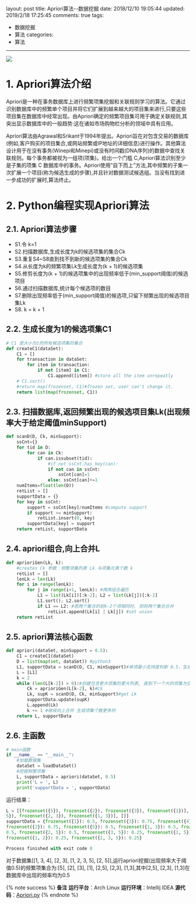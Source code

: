 layout: post
title: Apriori算法--数据挖掘
date: 2018/12/10 19:05:44
updated: 2019/2/18 17:25:45
comments: true
tags:
- 数据挖掘
- 算法
categories:
- 算法

---
<img src="https://eisenhao.coding.net/p/eisenhao/d/eisenhao/git/raw/master/uploads/DataMining_Apriori.png" class="full-image" />

# 1. Apriori算法介绍
Apriori是一种在事务数据库上进行频繁项集挖掘和关联规则学习的算法。它通过识别数据库中的频繁单个项目并将它们扩展到越来越大的项目集来进行,只要这些项目集在数据库中经常出现。由Apriori确定的频繁项目集可用于确定关联规则,其突出显示数据库中的一般趋势:这在诸如市场购物栏分析的领域中具有应用。

<!-- more -->

Apriori算法由Agrawal和Srikant于1994年提出。Apriori旨在对包含交易的数据库(例如,客户购买的项目集合,或网站频繁或IP地址的详细信息)进行操作。其他算法设计用于在没有事务(Winepi和Minepi)或没有时间戳(DNA序列)的数据中查找关联规则。每个事务都被视为一组项(项集)。给出一个门槛 C,Apriori算法识别至少是子集的项集 C 数据库中的事务。Apriori使用“自下而上”方法,其中频繁的子集一次扩展一个项目(称为候选生成的步骤),并且针对数据测试候选组。当没有找到进一步成功的扩展时,算法终止。

# 2. Python编程实现Apriori算法
## 2.1. Apriori算法步骤
- S1.令 k=1
- S2.扫描数据库,生成长度为k的候选项集的集合Ck
- S3.重复S4~S8直到找不到新的候选项集的集合Ck
- S4.从长度为k的频繁项集Lk生成长度为(k + 1)的候选项集
- S5.修剪长度为(k + 1)的候选项集中的出现频率低于(min_support阈值)的候选项目
- S6.通过扫描数据库,统计每个候选项的数目
- S7.删除出现频率低于(min_support阈值)的候选项,只留下频繁出现的候选项目集Lk
- S8. k = k + 1

## 2.2. 生成长度为1的候选项集C1
```python
# C1 是大小为1的所有候选项集的集合
def createC1(dataSet):
    C1 = []
    for transaction in dataSet:
        for item in transaction:
            if not [item] in C1:
                C1.append([item]) #store all the item unrepeatly
    # C1.sort()
    #return map(frozenset, C1)#frozen set, user can't change it.
    return list(map(frozenset, C1))
```

## 2.3. 扫描数据库,返回频繁出现的候选项目集Lk(出现频率大于给定阈值minSupport)
```python
def scanD(D, Ck, minSupport):
    ssCnt={}
    for tid in D:
        for can in Ck:
            if can.issubset(tid):
                #if not ssCnt.has_key(can):
                if not can in ssCnt:
                    ssCnt[can]=1
                else: ssCnt[can]+=1
    numItems=float(len(D))
    retList = []
    supportData = {}
    for key in ssCnt:
        support = ssCnt[key]/numItems #compute support
        if support >= minSupport:
            retList.insert(0, key)
        supportData[key] = support
    return retList, supportData
```

## 2.4. apriori组合,向上合并L
```python
def aprioriGen(Lk, k):
    #creates Ck 参数：频繁项集列表 Lk 与项集元素个数 k
    retList = []
    lenLk = len(Lk)
    for i in range(lenLk):
        for j in range(i+1, lenLk): #两两组合遍历
            L1 = list(Lk[i])[:k-2]; L2 = list(Lk[j])[:k-2]
            L1.sort(); L2.sort()
            if L1 == L2: #若两个集合的前k-2个项相同时, 则将两个集合合并
                retList.append(Lk[i] | Lk[j]) #set union
    return retList
```

## 2.5. apriori算法核心函数
```python
def apriori(dataSet, minSupport = 0.5):
    C1 = createC1(dataSet)
    D = list(map(set, dataSet)) #python3
    L1, supportData = scanD(D, C1, minSupport)#单项最小支持度判断 0.5，生成L1
    L = [L1]
    k = 2
    while (len(L[k-2]) > 0):#创建包含更大项集的更大列表, 直到下一个大的项集为空
        Ck = aprioriGen(L[k-2], k)#Ck
        Lk, supK = scanD(D, Ck, minSupport)#get Lk
        supportData.update(supK)
        L.append(Lk)
        k += 1 #继续向上合并 生成项集个数更多的
    return L, supportData
```

## 2.6. 主函数
```python
# main函数
if __name__ == "__main__":
    #加载数据集
    dataSet = loadDataSet()
    #挖掘频繁项集
    L, supportData = apriori(dataSet, 0.5)
    print('L = ', L)
    print('supportData = ', supportData)
```

运行结果：
```python
L = [[frozenset({5}), frozenset({2}), frozenset({3}), frozenset({1})], [frozenset({2,
5}), frozenset({2, 3}), frozenset({1, 3})], []]
supportData = {frozenset({1}): 0.5, frozenset({3}): 0.75, frozenset({4}): 0.25,
frozenset({2}): 0.75, frozenset({5}): 0.5, frozenset({1, 3}): 0.5, frozenset({2, 3}):
0.5, frozenset({2, 5}): 0.5, frozenset({3, 5}): 0.25, frozenset({1, 5}): 0.25,
frozenset({1, 2}): 0.25, frozenset({2, 3, 5}): 0.25}

Process finished with exit code 0
```
对于数据集[[1, 3, 4], [2, 3], [1, 2, 3, 5], [2, 5]],运行apriori挖掘(出现频率大于阈值0.5)的频繁项集合为:[5], [2],
[3], [1], [2,5], [2,3], [1,3],其中[2,5], [2,3], [1,3]在数据库中出现的频率均为0.5

{% note success %}
**备注**
**运行平台**：Arch Linux
**运行环境**：Intellij IDEA
**源代码**：[Apriori.py](https://eisenhao.coding.net/p/eisenhao/d/eisenhao/git/raw/master/uploads/Apriori.py)
{% endnote %}
